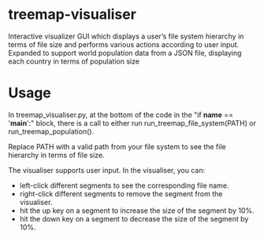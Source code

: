 # treemap-visualiser
Interactive visualizer GUI which displays a user’s file system hierarchy in terms of file size and performs various actions according to user input.
Expanded to support world population data from a JSON file, displaying each country in terms of population size

# Usage

In treemap_visualiser.py, at the bottom of the code in the "if __name__ == '__main__':" block, there is a call to either run run_treemap_file_system(PATH) or run_treemap_population().

Replace PATH with a valid path from your file system to see the file hierarchy in terms of file size.

The visualiser supports user input.
In the visualiser, you can: 
- left-click different segments to see the corresponding file name.
- right-click different segments to remove the segment from the visualiser.
- hit the up key on a segment to increase the size of the segment by 10%.
- hit the down key on a segment to decrease the size of the segment by 10%.